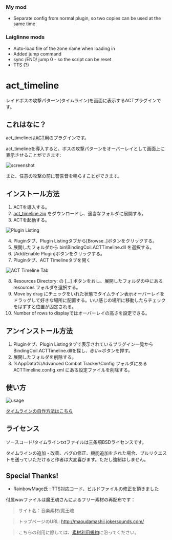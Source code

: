 ### My mod
* Separate config from normal plugin, so two copies can be used at the same time

### Laiglinne mods
* Auto-load file of the zone name when loading in
* Added jump command
* sync /END/ jump 0 - so the script can be reset
* TTS (?)

act_timeline
============
レイドボスの攻撃パターン(タイムライン)を画面に表示するACTプラグインです。

## これはなに？
act_timelineは[ACT](http://advancedcombattracker.com/)用のプラグインです。

act_timelineを導入すると、ボスの攻撃パターンをオーバーレイとして画面上に表示させることができます:

![screenshot](https://raw.githubusercontent.com/grindingcoil/act_timeline/master/doc/scrshot.gif)

また、任意の攻撃の前に警告音を鳴らすことができます。

## インストール方法
1. ACTを導入する。
2. [act_timeline.zip](act_timeline.zip?raw=true) をダウンロードし、適当なフォルダに展開する。
3. ACTを起動する。

![Plugin Listing](https://raw.githubusercontent.com/grindingcoil/act_timeline/master/doc/install1.png)

4. Pluginタブ、Plugin Listingタブから[Browse..]ボタンをクリックする。
5. 展開したフォルダから bin\BindingCoil.ACTTimeline.dll を選択する。
6. [Add/Enable Plugin]ボタンをクリックする。
7. Pluginタブ、ACT Timelineタブを開く

![ACT Timeline Tab](https://raw.githubusercontent.com/grindingcoil/act_timeline/master/doc/install2.png)

8. Resources Directory: の [...] ボタンをおし、展開したフォルダの中にある resources フォルダを選択する。
9. Move by drag にチェックをいれた状態でタイムライン表示オーバーレイをドラッグして好きな場所に配置する。いい感じの場所に移動したらチェックをはずすと位置が固定される。
10. Number of rows to displayではオーバーレイの高さを設定できる。

## アンインストール方法
1. Pluginタブ、Plugin Listingタブで表示されているプラグイン一覧から BindingCoil.ACTTimeline.dllを探し、赤い×ボタンを押す。
2. 展開したフォルダを削除する。
3. %AppData%\Advanced Combat Tracker\Config フォルダにある ACTTimeline.config.xml にある設定ファイルを削除する。

## 使い方
![usage](https://raw.githubusercontent.com/grindingcoil/act_timeline/master/doc/usage.png)

[タイムラインの自作方法はこちら](doc/TimelineSyntax.md)

## ライセンス
ソースコード/タイムラインtxtファイルは三条項BSDライセンスです。

タイムラインの追加・改善、バグの修正、機能追加をされた場合、プルリクエストを送っていただけると作者は大変喜びます。ただし強制はしません。

## Special Thanks!

- RainbowMage氏 : TTS対応コード、ビルドファイルの修正を頂きました

付属wavファイルは魔王魂さんによるフリー素材の再配布です：
> サイト名：音楽素材/魔王魂

> トップページのURL:  http://maoudamashii.jokersounds.com/

> こちらの利用に際しては、[素材利用規約](http://maoudamashii.jokersounds.com/music_rule.html)に沿ってください。
